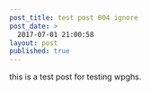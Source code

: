 ```yaml
---
post_title: test post 004 ignore
post_date: >
  2017-07-01 21:00:58
layout: post
published: true
---
```

this is a test post for testing wpghs.
